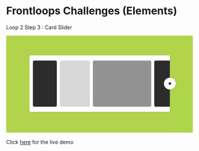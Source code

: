 # Frontloops Challenges (Elements)

Loop 2 Step 3 : Card Slider

![preview image](./design/preview.gif "Click below for live demo")

Click [here](https://zathio.github.io/frontloops-challenges/elements-challenges/loop2-step3/) for the live demo